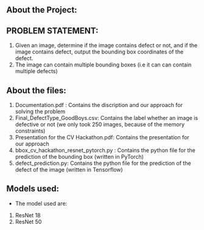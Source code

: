 ## About the Project:

## PROBLEM STATEMENT:

1. Given an image, determine if the image contains defect or not, and if the image contains defect, output the bounding box coordinates of the defect.
2. The image can contain multiple bounding boxes (i.e it can can contain multiple defects)



## About the files:

1. Documentation.pdf : Contains the discription and our approach for solving the problem
2. Final_DefectType_GoodBoys.csv: Contains the label whether an image is defective or not (we only took 250 images, because of the memory constraints)
3. Presentation for the CV Hackathon.pdf: Contains the presentation for our approach
4. bbox_cv_hackathon_resnet_pytorch.py : Contains the python file for the prediction of the bounding box (written in PyTorch)
5. defect_prediction.py: Contains the python file for the prediction of the defect of the image (written in Tensorflow)

## Models used:

- The model used are:
1. ResNet 18
2. ResNet 50




